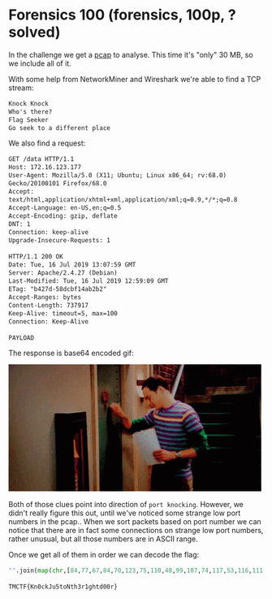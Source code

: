 # Forensics 100 (forensics, 100p, ? solved)

In the challenge we get a [pcap](ctf.pcap) to analyse.
This time it's "only" 30 MB, so we include all of it.

With some help from NetworkMiner and Wireshark we're able to find a TCP stream:

```
Knock Knock
Who's there?
Flag Seeker
Go seek to a different place
```

We also find a request:

```
GET /data HTTP/1.1
Host: 172.16.123.177
User-Agent: Mozilla/5.0 (X11; Ubuntu; Linux x86_64; rv:68.0) Gecko/20100101 Firefox/68.0
Accept: text/html,application/xhtml+xml,application/xml;q=0.9,*/*;q=0.8
Accept-Language: en-US,en;q=0.5
Accept-Encoding: gzip, deflate
DNT: 1
Connection: keep-alive
Upgrade-Insecure-Requests: 1

HTTP/1.1 200 OK
Date: Tue, 16 Jul 2019 13:07:59 GMT
Server: Apache/2.4.27 (Debian)
Last-Modified: Tue, 16 Jul 2019 12:59:09 GMT
ETag: "b427d-58dcbf14ab2b2"
Accept-Ranges: bytes
Content-Length: 737917
Keep-Alive: timeout=5, max=100
Connection: Keep-Alive

PAYLOAD
```

The response is base64 encoded gif:

![](result.gif)

Both of those clues point into direction of `port knocking`.
However, we didn't really figure this out, until we've noticed some strange low port numbers in the pcap..
When we sort packets based on port number we can notice that there are in fact some connections on strange low port numbers, rather unusual, but all those numbers are in ASCII range.

Once we get all of them in order we can decode the flag:

```python
"".join(map(chr,[84,77,67,84,70,123,75,110,48,99,107,74,117,53,116,111,78,116,104,51,114,49,103,104,116,100,48,48,114,125]))
```

`TMCTF{Kn0ckJu5toNth3r1ghtd00r}`
